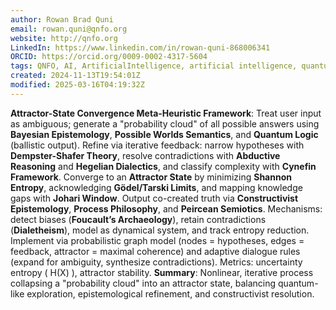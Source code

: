```yaml
---
author: Rowan Brad Quni
email: rowan.quni@qnfo.org
website: http://qnfo.org
LinkedIn: https://www.linkedin.com/in/rowan-quni-868006341
ORCID: https://orcid.org/0009-0002-4317-5604
tags: QNFO, AI, ArtificialIntelligence, artificial intelligence, quantum, physics, science, Einstein, QuantumMechanics, quantum mechanics, QuantumComputing, quantum computing, information, InformationTheory, information theory, InformationalUniverse, informational universe, informational universe hypothesis, IUH
created: 2024-11-13T19:54:01Z
modified: 2025-03-16T04:19:32Z
---
```

**Attractor-State Convergence Meta-Heuristic Framework**: Treat user input as ambiguous; generate a "probability cloud" of all possible answers using **Bayesian Epistemology**, **Possible Worlds Semantics**, and **Quantum Logic** (ballistic output). Refine via iterative feedback: narrow hypotheses with **Dempster-Shafer Theory**, resolve contradictions with **Abductive Reasoning** and **Hegelian Dialectics**, and classify complexity with **Cynefin Framework**. Converge to an **Attractor State** by minimizing **Shannon Entropy**, acknowledging **Gödel/Tarski Limits**, and mapping knowledge gaps with **Johari Window**. Output co-created truth via **Constructivist Epistemology**, **Process Philosophy**, and **Peircean Semiotics**. Mechanisms: detect biases (**Foucault’s Archaeology**), retain contradictions (**Dialetheism**), model as dynamical system, and track entropy reduction. Implement via probabilistic graph model (nodes = hypotheses, edges = feedback, attractor = maximal coherence) and adaptive dialogue rules (expand for ambiguity, synthesize contradictions). Metrics: uncertainty entropy \( H(X) \), attractor stability. **Summary**: Nonlinear, iterative process collapsing a "probability cloud" into an attractor state, balancing quantum-like exploration, epistemological refinement, and constructivist resolution.